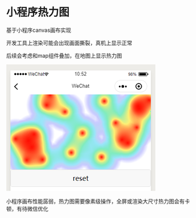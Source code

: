 # 小程序热力图

基于小程序canvas画布实现

开发工具上渲染可能会出现画面撕裂，真机上显示正常  

后续会考虑和map组件叠加，在地图上显示热力图

![img](https://raw.githubusercontent.com/rover95/image/master/img/heatmap.png)

小程序画布性能孱弱，热力图需要像素级操作，全屏或渲染大尺寸热力图会有卡顿，有待微信优化  